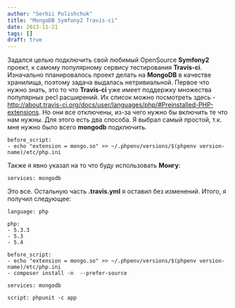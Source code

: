 ```yaml
---
author: "Serhii Polishchuk"
title: "MongoDB Symfony2 Travis-ci"
date: 2013-11-21
tags: []
draft: true
---
```

<!--more-->
Задался целью подключить свой любимый OpenSource **Symfony2** проект, к самому популярному сервису тестирования **Travis-ci**. Изначально планировалось проект делать на **MongoDB** в качестве хранилища, поэтому задача выдалась нетривиальной. Первое что нужно знать, это то что **Travis-ci** уже имеет поддержку множества популярных pecl расширений. Их список можно посмотреть здесь - http://about.travis-ci.org/docs/user/languages/php/#Preinstalled-PHP-extensions. Но они все отключены, из-за чего нужно бы включить те что нам нужны. Для этого есть два способа. Я выбрал самый простой, т.к. мне нужно было всего **mongodb** подключить.
<!--more-->

    before_script:
    - echo "extension = mongo.so" >> ~/.phpenv/versions/$(phpenv version-name)/etc/php.ini

Также я явно указал на то что буду использовать **Монгу**:

    services: mongodb

Это все. Остальную часть **.travis.yml** я оставил без изменений. Итого, я получил следующее:

    language: php
 
    php:
    - 5.3.3
    - 5.3
    - 5.4
    
    before_script:
    - echo "extension = mongo.so" >> ~/.phpenv/versions/$(phpenv version-name)/etc/php.ini
    - composer install -n  --prefer-source
    
    services: mongodb
    
    script: phpunit -c app
